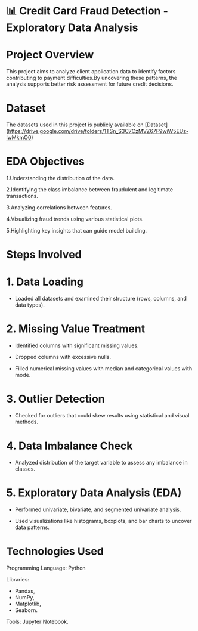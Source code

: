# 📊 Credit Card Fraud Detection - Exploratory Data Analysis

# Project Overview

This project aims to analyze client application data to identify factors contributing to payment difficulties.By uncovering these patterns, the analysis supports better risk assessment for future credit decisions.

# Dataset

The datasets used in this project is publicly available on [Dataset] (https://drive.google.com/drive/folders/1TSn_S3C7CzMVZ67F9wiW5EUz-lwMkmO0)

# EDA Objectives

1.Understanding the distribution of the data.

2.Identifying the class imbalance between fraudulent and legitimate transactions.

3.Analyzing correlations between features.

4.Visualizing fraud trends using various statistical plots.

5.Highlighting key insights that can guide model building.

# Steps Involved

# 1. Data Loading

* Loaded all datasets and examined their structure (rows, columns, and data types).

# 2. Missing Value Treatment

* Identified columns with significant missing values.

* Dropped columns with excessive nulls.

* Filled numerical missing values with median and categorical values with mode.

# 3. Outlier Detection

* Checked for outliers that could skew results using statistical and visual methods.

# 4. Data Imbalance Check

* Analyzed distribution of the target variable to assess any imbalance in classes.

# 5. Exploratory Data Analysis (EDA)

* Performed univariate, bivariate, and segmented univariate analysis.

* Used visualizations like histograms, boxplots, and bar charts to uncover data patterns.

# Technologies Used


  Programming Language: 
 Python


 Libraries:
* Pandas,
* NumPy,
* Matplotlib,
* Seaborn.


Tools: Jupyter Notebook.
